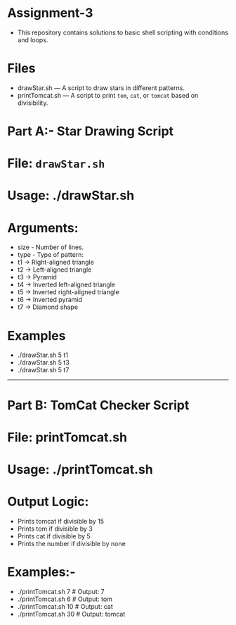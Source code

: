 # Assignment-3

- This repository contains solutions to basic shell scripting with conditions and loops.

# Files
- drawStar.sh — A script to draw stars in different patterns.
- printTomcat.sh — A script to print `tom`, `cat`, or `tomcat` based on divisibility.


# Part A:- Star Drawing Script

# File: `drawStar.sh`
# Usage: ./drawStar.sh <size> <type>
# Arguments:
- size - Number of lines.
- type - Type of pattern:
- t1 → Right-aligned triangle
- t2 → Left-aligned triangle
- t3 → Pyramid
- t4 → Inverted left-aligned triangle
- t5 → Inverted right-aligned triangle
- t6 → Inverted pyramid
- t7 → Diamond shape

# Examples
- ./drawStar.sh 5 t1
- ./drawStar.sh 5 t3
- ./drawStar.sh 5 t7

-----------------------------------------------------------------------------------------------------------------------------------------------------------------------

# Part B: TomCat Checker Script

# File: printTomcat.sh
# Usage: ./printTomcat.sh <number>
# Output Logic:
- Prints tomcat if divisible by 15
- Prints tom if divisible by 3
- Prints cat if divisible by 5
- Prints the number if divisible by none

# Examples:-
- ./printTomcat.sh 7     # Output: 7
- ./printTomcat.sh 6     # Output: tom
- ./printTomcat.sh 10    # Output: cat
- ./printTomcat.sh 30    # Output: tomcat

